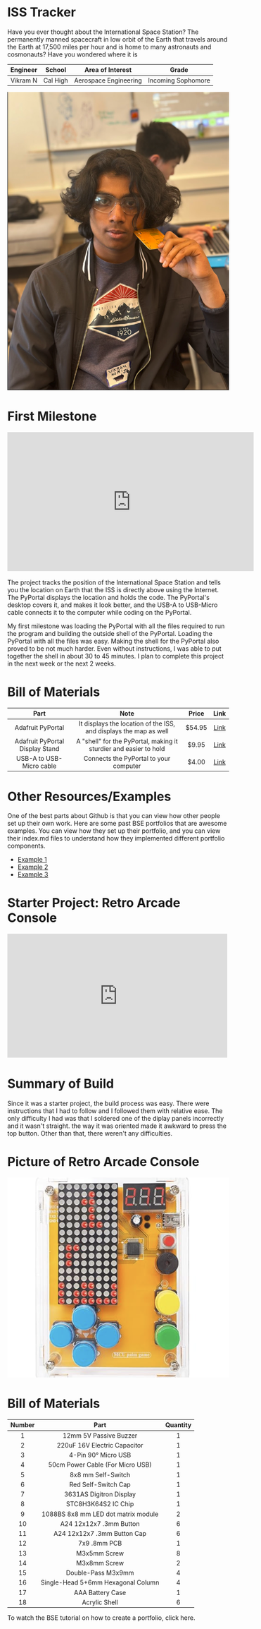# ISS Tracker
Have you ever thought about the International Space Station? The permanently manned spacecraft in low orbit of the Earth that travels around the Earth at 17,500 miles per hour and is home to many astronauts and cosmonauts? Have you wondered where it is

| **Engineer** | **School** | **Area of Interest** | **Grade** |
|:--:|:--:|:--:|:--:|
| Vikram N | Cal High | Aerospace Engineering | Incoming Sophomore

![Headstone Image](headshot.png)
<!--
# Final Milestone 

**Don't forget to replace the text below with the embedding for your milestone video. Go to YouTube, click Share -> Embed, and copy and paste the code to replace what's below.**

<iframe width="560" height="315" src="https://www.youtube.com/embed/F7M7imOVGug" title="YouTube video player" frameborder="0" allow="accelerometer; autoplay; clipboard-write; encrypted-media; gyroscope; picture-in-picture; web-share" allowfullscreen></iframe>

For your final milestone, explain the outcome of your project. Key details to include are:
- What you've accomplished since your previous milestone
- What your biggest challenges and triumphs were at BSE
- A summary of key topics you learned about
- What you hope to learn in the future after everything you've learned at BSE



# Second Milestone

**Don't forget to replace the text below with the embedding for your milestone video. Go to Youtube, click Share -> Embed, and copy and paste the code to replace what's below.**

<iframe width="560" height="315" src="https://www.youtube.com/embed/y3VAmNlER5Y" title="YouTube video player" frameborder="0" allow="accelerometer; autoplay; clipboard-write; encrypted-media; gyroscope; picture-in-picture; web-share" allowfullscreen></iframe>

For your second milestone, explain what you've worked on since your previous milestone. You can highlight:
- Technical details of what you've accomplished and how they contribute to the final goal
- What has been surprising about the project so far
- Previous challenges you faced that you overcame
- What needs to be completed before your final milestone 
'''

-->

# First Milestone
<iframe width="560" height="315" src="https://www.youtube.com/embed/YfIg-njLHq4?si=V05FRoKpC91G4Krp" title="YouTube video player" frameborder="0" allow="accelerometer; autoplay; clipboard-write; encrypted-media; gyroscope; picture-in-picture; web-share" referrerpolicy="strict-origin-when-cross-origin" allowfullscreen></iframe>


The project tracks the position of the International Space Station and tells you the location on Earth that the ISS is directly above using the Internet. The PyPortal displays the location and holds the code. The PyPortal's desktop covers it, and makes it look better, and the USB-A to USB-Micro cable connects it to the computer while coding on the PyPortal.

My first milestone was loading the PyPortal with all the files required to run the program and building the outside shell of the PyPortal. Loading the PyPortal with all the files was easy. Making the shell for the PyPortal also proved to be not much harder. Even without instructions, I was able to put together the shell in about 30 to 45 minutes. I plan to complete this project in the next week or the next 2 weeks.

<!--
# Schematics 
Here's where you'll put images of your schematics. [Tinkercad](https://www.tinkercad.com/blog/official-guide-to-tinkercad-circuits) and [Fritzing](https://fritzing.org/learning/) are both great resoruces to create professional schematic diagrams, though BSE recommends Tinkercad becuase it can be done easily and for free in the browser. 

-->

# Bill of Materials

| **Part** | **Note** | **Price** | **Link** |
|:--:|:--:|:--:|:--:|
| Adafruit PyPortal | It displays the location of the ISS, and displays the map as well | $54.95 | <a href="https://www.adafruit.com/product/4116"> Link </a> |
| Adafruit PyPortal Display Stand | A "shell" for the PyPortal, making it sturdier and easier to hold | $9.95 | <a href="https://www.adafruit.com/product/4146"> Link </a> |
| USB-A to USB-Micro cable | Connects the PyPortal to your computer | $4.00 | <a href="https://www.amazon.com/s?k=usb+a+to+usb+micro+cable&crid=2EEH9XWXH5G8H&sprefix=usb+a+to+usb+micro+%2Caps%2C149&ref=nb_sb_ss_p13n-pd-dpltr-ranker_1_19"> Link </a> |

# Other Resources/Examples
One of the best parts about Github is that you can view how other people set up their own work. Here are some past BSE portfolios that are awesome examples. You can view how they set up their portfolio, and you can view their index.md files to understand how they implemented different portfolio components.
- [Example 1](https://trashytuber.github.io/YimingJiaBlueStamp/)
- [Example 2](https://sviatil0.github.io/Sviatoslav_BSE/)
- [Example 3](https://arneshkumar.github.io/arneshbluestamp/)

# Starter Project: Retro Arcade Console
<iframe width="500" height="281" src="https://www.youtube.com/embed/i_2Iimyn7tw?si=MvCyhHR4sTnx0RO8" title="YouTube video player" frameborder="0" allow="accelerometer; autoplay; clipboard-write; encrypted-media; gyroscope; picture-in-picture; web-share" referrerpolicy="strict-origin-when-cross-origin" allowfullscreen></iframe>

# Summary of Build 
Since it was a starter project, the build process was easy. There were instructions that I had to follow and I followed them with relative ease. The only difficulty I had was that I soldered one of the diplay panels incorrectly and it wasn't straight. the way it was oriented made it awkward to press the top button. Other than that, there weren't any difficulties.
# Picture of Retro Arcade Console
![Headstone Image](Untitled.png)

# Bill of Materials

| **Number** | **Part** | **Quantity** |
|:--:|:--:|:--:|
| 1 | 12mm 5V Passive Buzzer | 1
| 2 | 220uF 16V Electric Capacitor | 1
| 3 | 4-Pin 90° Micro USB |1
| 4 | 50cm Power Cable (For Micro USB) | 1
| 5 | 8x8 mm Self-Switch | 1
| 6 | Red Self-Switch Cap | 1 
| 7 | 3631AS Digitron Display | 1
| 8 | STC8H3K64S2 IC Chip | 1
| 9 | 1088BS 8x8 mm LED dot matrix module | 2
| 10 | A24 12x12x7 .3mm Button | 6
| 11 | A24 12x12x7 .3mm Button Cap | 6
| 12 | 7x9 .8mm PCB | 1
| 13 | M3x5mm Screw | 8
| 14 | M3x8mm Screw | 2
| 15 | Double-Pass M3x9mm | 4
| 16 | Single-Head 5+6mm Hexagonal Column | 4
| 17 | AAA Battery Case | 1
| 18 | Acrylic Shell | 6
 


To watch the BSE tutorial on how to create a portfolio, click here.
